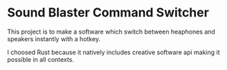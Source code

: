 # Sound Blaster Command Switcher

This project is to make a software which switch between heaphones and speakers instantly with a hotkey.

I choosed Rust because it natively includes creative software api making it possible in all contexts.

